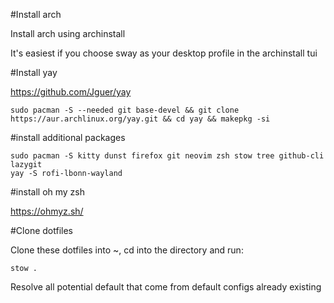 #Install arch

Install arch using archinstall

It's easiest if you choose sway as your desktop profile in the archinstall tui 

#Install yay

https://github.com/Jguer/yay

```
sudo pacman -S --needed git base-devel && git clone https://aur.archlinux.org/yay.git && cd yay && makepkg -si
```

#install additional packages

```
sudo pacman -S kitty dunst firefox git neovim zsh stow tree github-cli lazygit
yay -S rofi-lbonn-wayland
```
#install oh my zsh

https://ohmyz.sh/

#Clone dotfiles

Clone these dotfiles into ~, cd into the directory and run:

```
stow . 
```

Resolve all potential default that come from default configs already existing
